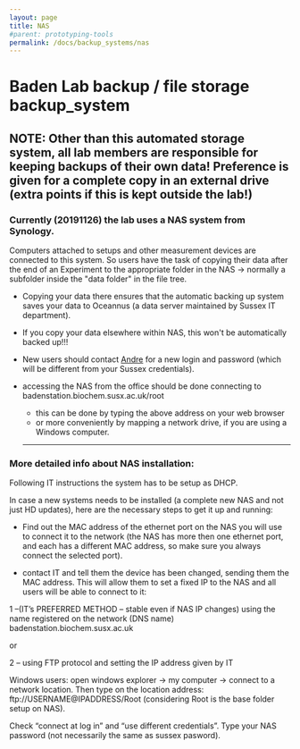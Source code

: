 ```yaml
---
layout: page
title: NAS
#parent: prototyping-tools
permalink: /docs/backup_systems/nas
---
```



# Baden Lab backup / file storage backup_system

## NOTE: Other than this automated storage system, all lab members are responsible for keeping backups of their own data! Preference is given for a complete copy in an external drive (extra points if this is kept outside the lab!)

### Currently (20191126) the lab uses a NAS system from Synology.

Computers attached to setups and other measurement devices are connected to this
system. So users have the task of copying their data after the end of an Experiment
to the appropriate folder in the NAS -> normally a subfolder inside the "data folder"
in the file tree.
  - Copying your data there ensures that the automatic backing up system saves your
  data to Oceannus (a data server maintained by Sussex IT department).

  - If you copy your data elsewhere within NAS, this won't be automatically backed up!!!

- New users should contact [Andre](https://andre.github.io) for a new login and password (which will be different from
   your Sussex credentials).

- accessing the NAS from the office should be done connecting to badenstation.biochem.susx.ac.uk/root
  - this can be done by typing the above address on your web browser
  - or more conveniently by mapping a network drive, if you are using a Windows computer.

  ---

###  More detailed info about NAS installation:

Following IT instructions the system has to be setup as DHCP.

In case a new systems needs to be installed (a complete new NAS and not just HD updates), here are the necessary steps to get it up and running:

- Find out the MAC address of the ethernet port on the NAS you will use to connect it to the network (the NAS has more then one ethernet port, and each has a different MAC address, so make sure you always connect the selected port).

- contact IT and tell them the device has been changed, sending them the MAC address. This will allow them to set a fixed IP to the NAS and all users will be able to connect to it:

 1 –(IT’s PREFERRED METHOD – stable even if NAS IP changes) using the name registered on the network (DNS name) badenstation.biochem.susx.ac.uk

or

 2 – using FTP protocol and setting the IP address given by IT

Windows users:
open windows explorer → my computer → connect to a network location.
Then type on the location address: ftp://USERNAME@IPADDRESS/Root (considering Root is the base folder setup on NAS).

Check “connect at log in” and “use different credentials”. Type your NAS password (not necessarily the same as sussex pasword).

